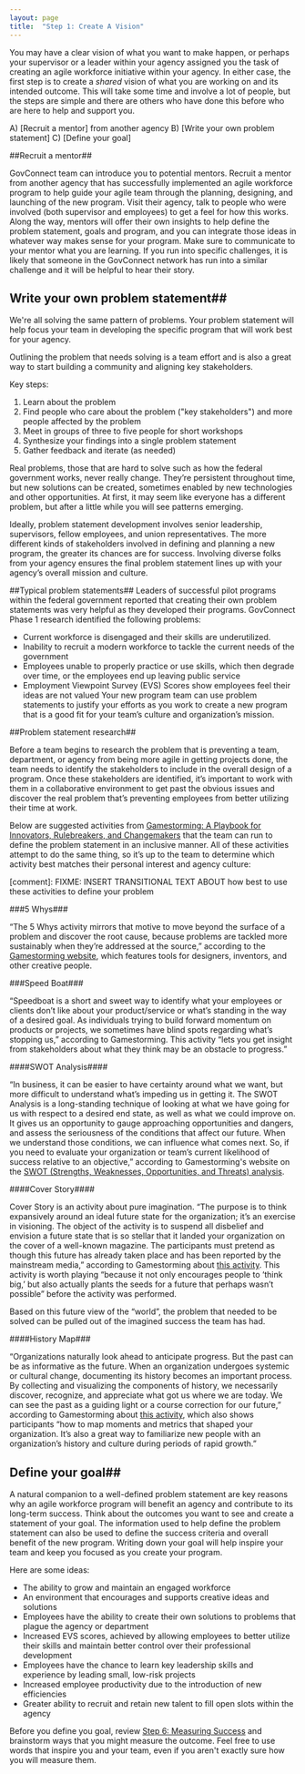 ```yaml
---
layout: page
title:  "Step 1: Create A Vision"
---
```

You may have a clear vision of what you want to make happen, or perhaps your
supervisor or a leader within your agency assigned you the task of creating
an agile workforce initiative within your agency.  In either case, the first
step is to create a _shared_ vision of what you are working on and its intended
outcome.  This will take some time and involve a lot of people, but the steps
are simple and there are others who have done this before who are here to help
and support you.

A)  [Recruit a mentor] from another agency
B)  [Write your own problem statement]
C)  [Define your goal]

##Recruit a mentor##

GovConnect team can introduce you to potential mentors. Recruit a mentor from another agency that has successfully implemented an agile workforce program to help guide your agile team through the planning, designing, and launching of the new program. Visit their agency, talk to people who were involved (both supervisor and employees) to get a feel for how this works. Along the way, mentors will offer their own insights to help define the problem statement, goals and program, and you can integrate those ideas in whatever way makes sense for your program.  Make sure to communicate to your mentor what you are learning.  If you run into specific challenges, it is likely that someone in the GovConnect network has run into a similar challenge and it will be helpful to hear their story.

## Write your own problem statement##
We're all solving the same pattern of problems. Your problem statement will
help focus your team in developing the specific program that will work best
for your agency.

Outlining the problem that needs solving is a team effort and is also a great
way to start building a community and aligning key stakeholders.    

Key steps:

1. Learn about the problem
2. Find people who care about the problem ("key stakeholders") and more people affected by the problem
3. Meet in groups of three to five people for short workshops
4. Synthesize your findings into a single problem statement
5. Gather feedback and iterate (as needed)

Real problems, those that are hard to solve such as how the federal government works, never really change. They’re persistent throughout time, but new solutions can be created, sometimes enabled by new technologies and other opportunities.  At first, it may seem like everyone has a different problem, but after a little while you will see patterns emerging.

Ideally, problem statement development involves senior leadership, supervisors, fellow employees, and union representatives. The more different kinds of stakeholders involved in defining and planning a new program, the greater its chances are for success. Involving diverse folks from your agency ensures the final problem statement lines up with your agency’s overall mission and culture.  

##Typical problem statements##
Leaders of successful pilot programs within the federal government reported that creating their own problem statements was very helpful as they developed their programs. GovConnect Phase 1 research identified the following problems:

* Current workforce is disengaged and their skills are underutilized.
* Inability to recruit a modern workforce to tackle the current needs of the government
* Employees unable to properly practice or use skills, which then degrade over time, or the employees end up leaving public service
* Employment Viewpoint Survey (EVS) Scores show employees feel their ideas are not valued
Your new program team can use problem statements to justify your efforts as you work to create a new program that is a good fit for your team’s culture and organization’s mission.

##Problem statement research##

Before a team begins to research the problem that is preventing a team, department, or agency from being more agile in getting projects done, the team needs to identify the stakeholders to include in the overall design of a program. Once these stakeholders are identified, it’s important to work with them in a collaborative environment to get past the obvious issues and discover the real problem that’s preventing employees from better utilizing their time at work.

Below are suggested activities from [Gamestorming: A Playbook for Innovators, Rulebreakers, and Changemakers](http://gamestorming.com/) that the team can run to define the problem statement in an inclusive manner. All of these activities attempt to do the same thing, so it’s up to the team to determine which activity best matches their personal interest and agency culture:

[comment]: FIXME: INSERT TRANSITIONAL TEXT ABOUT how best to use these activities to define your problem

###5 Whys###


“The 5 Whys activity mirrors that motive to move beyond the surface of a problem and discover the root cause, because problems are tackled more sustainably when they’re addressed at the source,” according to the [Gamestorming website](http://gamestorming.com/games-for-problem-solving/the-5-whys/), which features tools for designers, inventors, and other creative people.  

###Speed Boat###

“Speedboat is a short and sweet way to identify what your employees or clients don’t like about your product/service or what’s standing in the way of a desired goal.  As individuals trying to build forward momentum on products or projects, we sometimes have blind spots regarding what’s stopping us,” according to Gamestorming. This activity “lets you get insight from stakeholders about what they think may be an obstacle to progress.”

####SWOT Analysis####

“In business, it can be easier to have certainty around what we want, but more difficult to understand what’s impeding us in getting it. The SWOT Analysis is a long-standing technique of looking at what we have going for us with respect to a desired end state, as well as what we could improve on. It gives us an opportunity to gauge approaching opportunities and dangers, and assess the seriousness of the conditions that affect our future. When we understand those conditions, we can influence what comes next. So, if you need to evaluate your organization or team’s current likelihood of success relative to an objective,” according to Gamestorming's website on the [SWOT (Strengths, Weaknesses, Opportunities, and Threats) analysis](http://gamestorming.com/games-for-fresh-thinking-and-ideas/swot-analysis/).

####Cover Story####

Cover Story is an activity about pure imagination. “The purpose is to think expansively around an ideal future state for the organization; it’s an exercise in visioning. The object of the activity is to suspend all disbelief and envision a future state that is so stellar that it landed your organization on the cover of a well-known magazine. The participants must pretend as though this future has already taken place and has been reported by the mainstream media,” according to Gamestorming about [this activity](http://gamestorming.com/games-for-design/cover-story/). This activity is worth playing “because it not only encourages people to ‘think big,’ but also actually plants the seeds for a future that perhaps wasn’t possible” before the activity was performed.

Based on this future view of the “world”, the problem that needed to be solved can be pulled out of the imagined success the team has had.

####History Map###

“Organizations naturally look ahead to anticipate progress. But the past can be as informative as the future. When an organization undergoes systemic or cultural change, documenting its history becomes an important process. By collecting and visualizing the components of history, we necessarily discover, recognize, and appreciate what got us where we are today. We can see the past as a guiding light or a course correction for our future,” according to Gamestorming about [this activity](http://gamestorming.com/games-for-opening/history-map/), which also shows participants “how to map moments and metrics that shaped your organization. It’s also a great way to familiarize new people with an organization’s history and culture during periods of rapid growth.”

## Define your goal##

A natural companion to a well-defined problem statement are key reasons why an agile workforce program will benefit an agency and contribute to its long-term success. Think about the outcomes you want to see and create a statement of your goal.  The information used to help define the problem statement can also be used to define the success criteria and overall benefit of the new program.  Writing down your goal will help inspire your team and keep you focused as you create your program.

Here are some ideas:

* The ability to grow and maintain an engaged workforce
* An environment that encourages and supports creative ideas and solutions
* Employees have the ability to create their own solutions to problems that plague the agency or department
* Increased EVS scores, achieved by allowing employees to better utilize their skills and maintain better control over their professional development
* Employees have the chance to learn key leadership skills and experience by leading small, low-risk projects
* Increased employee productivity due to the introduction of new efficiencies
* Greater ability to recruit and retain new talent to fill open slots within the agency

Before you define you goal, review [Step 6: Measuring Success](metrics.html) and brainstorm ways that you might measure the outcome.  Feel free to use words that inspire you and your team, even if you aren't exactly sure how you will measure them.
